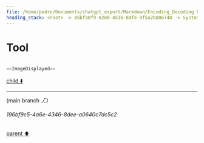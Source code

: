 ```yaml
---
file: /home/pedro/Documents/chatgpt_export/Markdown/Encoding_Decoding Benchmark Results.md
heading_stack: <root> -> 45bfa0f9-0280-4536-84fe-9f5a2b886748 -> System -> 6e6dc52e-87cd-443f-8455-8f3b2627c1a5 -> System -> aaa2d7d6-5705-4351-a4b5-6ac5b9bb328d -> User -> 2fb2df16-e3b9-43e8-b679-167cac98874e -> Assistant -> 99cabd56-53c1-4d29-95a7-64a236319ddf -> Tool -> 6e23f93f-78cb-4931-95c5-1a03ade96cc2 -> Assistant -> 6417ee72-c53a-491c-b535-4ee25c0edae1 -> Tool
---
```

# Tool

```python

<<ImageDisplayed>>
```

[child ⬇️](#196bf9c5-4a6e-4346-8dee-a0640c7dc5c2)

---

(main branch ⎇)
###### 196bf9c5-4a6e-4346-8dee-a0640c7dc5c2
[parent ⬆️](#6417ee72-c53a-491c-b535-4ee25c0edae1)
